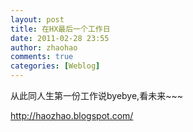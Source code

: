 ```yaml
---
layout: post
title: 在HX最后一个工作日
date: 2011-02-28 23:55
author: zhaohao
comments: true
categories: [Weblog]
---
```

从此同人生第一份工作说byebye,看未来~~~<div>http://haozhao.blogspot.com/</div>
